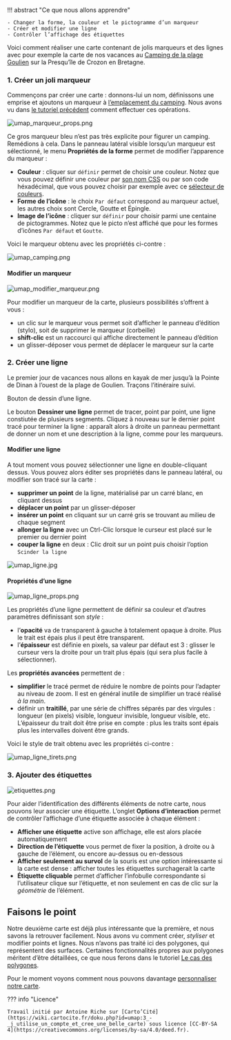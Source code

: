 !!! abstract "Ce que nous allons apprendre"

    - Changer la forme, la couleur et le pictogramme d’un marqueur
    - Créer et modifier une ligne
    - Contrôler l’affichage des étiquettes

Voici comment réaliser une carte contenant de jolis marqueurs et des lignes
avec pour exemple la carte de nos vacances au
[Camping de la plage Goulien](https://www.openstreetmap.org/way/119055693)
sur la Presqu’île de Crozon en Bretagne.

### 1. Créer un joli marqueur

Commençons par créer une carte : donnons-lui un nom, définissons une
emprise et ajoutons un marqueur à [l’emplacement du
camping](http://www.openstreetmap.org/?mlat=48.2387&mlon=-4.5434#map=16/48.2387/-4.5434).
Nous avons vu dans [le tutoriel précédent](2-first-map.md) comment effectuer ces opérations.

![umap_marqueur_props.png](../../static/tutoriels/3-jutilise-un-compte-et-cree-une-belle-carte/umap_marqueur_props.png)

Ce gros marqueur bleu n’est pas très explicite pour figurer un camping.
Remédions à cela. Dans le panneau latéral visible lorsqu’un marqueur est
sélectionné, le menu **Propriétés de la forme** permet de modifier
l’apparence du marqueur :

-   **Couleur** : cliquer sur `définir` permet de choisir une couleur.
    Notez que vous pouvez définir une couleur par [son nom
    CSS](http://www.w3schools.com/cssref/css_colors.asp) ou par son code
    héxadécimal, que vous pouvez choisir par exemple avec ce [sélecteur
    de couleurs](http://htmlcolorcodes.com/fr/selecteur-de-couleur/).
-   **Forme de l’icône** : le choix `Par défaut` correspond au marqueur
    actuel, les autres choix sont Cercle, Goutte et Épingle.
-   **Image de l’icône** : cliquer sur `définir` pour choisir parmi une
    centaine de pictogrammes. Notez que le picto n’est affiché que pour
    les formes d’icônes `Par défaut` et `Goutte`.

Voici le marqueur obtenu avec les propriétés ci-contre :

![umap_camping.png](../../static/tutoriels/3-jutilise-un-compte-et-cree-une-belle-carte/umap_camping.png)

#### Modifier un marqueur

![umap_modifier_marqueur.png](../../static/tutoriels/3-jutilise-un-compte-et-cree-une-belle-carte/umap_modifier_marqueur.png)

Pour modifier un marqueur de la carte, plusieurs possibilités s’offrent à vous :

-   un clic sur le marqueur vous permet soit d’afficher le panneau
    d’édition (stylo), soit de supprimer le marqueur (corbeille)
-   **shift-clic** est un raccourci qui affiche directement le panneau
    d’édition
-   un glisser-déposer vous permet de déplacer le marqueur sur la carte

### 2. Créer une ligne

Le premier jour de vacances nous allons en kayak de mer jusqu’à la
Pointe de Dinan à l’ouest de la plage de Goulien. Traçons l’itinéraire
suivi.

<shot-scraper
    data-output="static/tutoriels/draw-polyline.png"
    data-url="https://umap.openstreetmap.fr/fr/map/new/"
    data-alt="Bouton de dessin d’une ligne."
    data-width="46"
    data-height="47"
    data-selector=".leaflet-toolbar-icon.umap-draw-polyline"
    data-padding="5"
    >Bouton de dessin d’une ligne.</shot-scraper>

Le bouton **Dessiner une ligne** permet de tracer, point par point,
une ligne constiutée de plusieurs segments.
Cliquez à nouveau sur le dernier point tracé pour
terminer la ligne : apparaît alors à droite un panneau permettant de
donner un nom et une description à la ligne, comme pour les marqueurs.

#### Modifier une ligne

A tout moment vous pouvez sélectionner une ligne en double-cliquant
dessus. Vous pouvez alors éditer ses propriétés dans le panneau latéral,
ou modifier son tracé sur la carte :

-   **supprimer un point** de la ligne, matérialisé par un carré blanc,
    en cliquant dessus
-   **déplacer un point** par un glisser-déposer
-   **insérer un point** en cliquant sur un carré gris se trouvant au
    milieu de chaque segment
-   **allonger la ligne** avec un Ctrl-Clic lorsque le curseur est placé
    sur le premier ou dernier point
-   **couper la ligne** en deux : Clic droit sur un point puis choisir
    l’option `Scinder la ligne`

![umap_ligne.jpg](../../static/tutoriels/3-jutilise-un-compte-et-cree-une-belle-carte/umap_ligne.jpg)

#### Propriétés d’une ligne

![umap_ligne_props.png](../../static/tutoriels/3-jutilise-un-compte-et-cree-une-belle-carte/umap_ligne_props.png)

Les propriétés d’une
ligne permettent de définir sa couleur et d’autres paramètres
définissant son *style* :

-   l’**opacité** va de transparent à gauche à totalement opaque à
    droite. Plus le trait est épais plus il peut être transparent.
-   l’**épaisseur** est définie en pixels, sa valeur par défaut est 3 :
    glisser le curseur vers la droite pour un trait plus épais (qui sera
    plus facile à sélectionner).

Les **propriétés avancées** permettent de :

-   **simplifier** le tracé permet de réduire le nombre de points pour
    l’adapter au niveau de zoom. Il est en général inutile de simplifier
    un tracé réalisé *à la main*.
-   définir un **traitillé**, par une série de chiffres séparés par des
    virgules : longueur (en pixels) visible, longueur invisible,
    longueur visible, etc. L’épaisseur du trait doit être prise en
    compte : plus les traits sont épais plus les intervalles doivent
    être grands.

Voici le style de trait obtenu avec les propriétés ci-contre :

![umap_ligne_tirets.png](../../static/tutoriels/3-jutilise-un-compte-et-cree-une-belle-carte/umap_ligne_tirets.png)

### 3. Ajouter des étiquettes

![etiquettes.png](../../static/tutoriels/3-jutilise-un-compte-et-cree-une-belle-carte/etiquettes.png)

Pour aider l’identification des
différents éléments de notre carte, nous pouvons leur associer une
étiquette. L’onglet **Options d’interaction** permet de contrôler
l’affichage d’une étiquette associée à chaque élément :

-   **Afficher une étiquette** active son affichage, elle est alors
    placée automatiquement
-   **Direction de l’étiquette** vous permet de fixer la position, à
    droite ou à gauche de l’élément, ou encore au-dessus ou en-dessous
-   **Afficher seulement au survol** de la souris est une option
    intéressante si la carte est dense : afficher toutes les étiquettes
    surchagerait la carte
-   **Étiquette cliquable** permet d’afficher l’infobulle correspondante
    si l’utilisateur clique sur l’étiquette, et non seulement en cas de
    clic sur la *géométrie* de l’élément.


## Faisons le point

Notre deuxième carte est déjà plus intéressante que la première, et nous
savons la retrouver facilement. Nous avons vu comment créer, *styliser*
et modifier points et lignes. Nous n’avons pas traité ici des polygones,
qui représentent des surfaces. Certaines fonctionnalités propres aux
polygones méritent d’être détaillées, ce que nous ferons dans le
tutoriel [Le cas des polygones](8-polygons.md).

Pour le moment voyons comment nous pouvons davantage
[personnaliser notre carte](4-customize-map.md).

??? info "Licence"

    Travail initié par Antoine Riche sur [Carto’Cité](https://wiki.cartocite.fr/doku.php?id=umap:3_-_j_utilise_un_compte_et_cree_une_belle_carte) sous licence [CC-BY-SA 4](https://creativecommons.org/licenses/by-sa/4.0/deed.fr).

